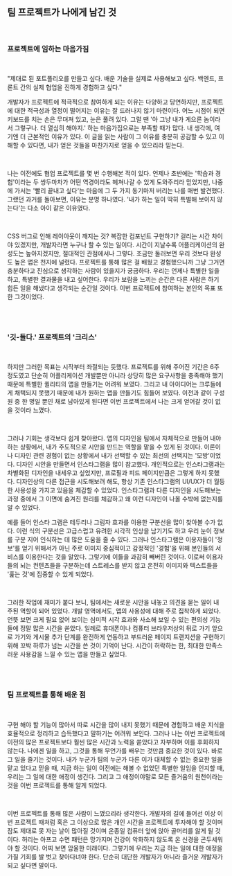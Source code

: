 ## 팀 프로젝트가 나에게 남긴 것

<br />

### 프로젝트에 임하는 마음가짐

<br>

"제대로 된 포트폴리오를 만들고 싶다. 배운 기술을 실제로 사용해보고 싶다. 백엔드, 프론트 간의 실제 협업을 진하게 경험하고 싶다."

개발자가 프로젝트에 적극적으로 참여하게 되는 이유는 다양하고 당연하지만, 프로젝트에 대한 적극성과 열정이 떨어지는 이유는 잘 드러나지 않기 마련이다. 어느 시점이 되면 키보드를 치는 손은 무뎌져 있고, 눈은 풀려 있다. 그럴 땐 '아 그냥 내가 게으른 놈이라서 그렇구나. 더 열심히 해야지.' 하는 마음가짐으로는 부족할 때가 많다. 내 생각에, 여기엔 더 근본적인 이유가 있다. 이 글을 읽는 사람이 그 이유를 충분히 공감할 수 있고 이해할 수 있다면, 내가 얻은 것들을 마찬가지로 얻을 수 있으리라 믿는다.

<br>

나는 이전에도 협업 프로젝트를 몇 번 수행해본 적이 있다. 언제나 초반에는 '학습과 경험'이라는 두 쌍두마차가 어떤 역경이라도 헤쳐나갈 수 있게 도와주리라 믿었지만, 나중에 가서는 '빨리 끝내고 싶다'는 마음에 그 두 가지 동기마저 버리는 나를 매번 발견했다. 그랬던 과거를 돌아보면, 이유는 분명 하나였다. '내가 하는 일이 딱히 특별해 보이지 않는다'는 다소 아이 같은 이유였다.

<br>

CSS 버그로 인해 레이아웃이 깨지는 것? 복잡한 컴포넌트 구현하기? 걸리는 시간 차이야 있겠지만, 개발자라면 누구나 할 수 있는 일이다. 시간이 지날수록 어플리케이션의 완성도는 높아지겠지만, 절대적인 관점에서나 그렇다. 조금만 둘러보면 우리 것보다 완성도 높은 앱은 천지에 널렸다. 프로젝트를 통해 많은 걸 배웠고 경험했으니까 그냥 그거면 충분하다고 진심으로 생각하는 사람이 있을지가 궁금하다. 우리는 언제나 특별한 일을 하고, 특별한 결과물을 내고 싶어한다. 우리가 보람을 느끼는 순간은 다른 사람은 하기 힘든 일을 해냈다고 생각되는 순간일 것이다. 이번 프로젝트에 참여하는 본인의 목표 또한 그것이었다.

<br><br>

### '깃-들다.' 프로젝트의 '크리스'

<br>

하지만 그러한 목표는 시작부터 좌절되는 듯했다. 프로젝트를 위해 주어진 기간은 6주 정도였고 단순히 어플리케이션 개발뿐만 아니라 상당히 많은 요구사항을 충족해야 했기 때문에 특별한 퀼리티의 앱을 만들기는 어려워 보였다. 그리고 내 아이디어는 크루들에게 채택되지 못했기 때문에 내가 원하는 앱을 만들기도 힘들어 보였다. 이전과 같이 구성원 중 한 명일 뿐인 채로 남아있게 된다면 이번 프로젝트에서 나는 크게 얻어갈 것이 없을 것이라 느꼈다.

<br>

그러나 기회는 생각보다 쉽게 찾아왔다. 앱의 디자인을 팀에서 자체적으로 만들어 내야 하는 상황에서, 내가 주도적으로 시안을 만드는 역할을 맡을 수 있게 된 것이다. 이론이나 디자인 관련 경험이 없는 상황에서 내가 선택할 수 있는 최선의 선택지는 '모방'이었다. 디자인 시안을 만들면서 인스타그램을 많이 참고했다. 개인적으로는 인스타그램과는 차별화된 디자인을 내세우고 싶었지만, 프로필과 피드 페이지만큼은 그렇게 하지 못했다. 디자인상의 다른 접근을 시도해보려 해도, 항상 기존 인스타그램의 UI/UX가 더 월등한 사용성을 가지고 있음을 체감할 수 있었다. 인스타그램과 다른 디자인을 시도해보는 과정 중에서 그 이면에 숨겨진 원리를 체감하고 왜 이런 디자인이 나올 수밖에 없는지를 알 수 있었다.

예를 들어 인스타 그램은 테두리나 그림자 효과를 이용한 구분선을 많이 찾아볼 수가 없다. 이런 식의 구분선은 고급스럽고 유려한 시각적 인상을 남기기도 하고 우리 눈이 정보를 구분 지어 인식하는 데 많은 도움을 줄 수 있다. 그러나 인스타그램은 이용자들이 '정보'를 얻기 위해서가 아닌 주로 이미지 중심적이고 감정적인 '경험'을 위해 본인들의 서비스를 이용한다는 것을 알았다. 그렇기에 이들을 과감히 빼버린 것이다. 이로써 이용자들의 뇌는 컨텐츠들을 구분하는데 스트레스를 받지 않고 온전히 이미지와 텍스트들을 '훑는 것'에 집중할 수 있게 되었다.

<br>

그러한 작업에 재미가 붙다 보니, 팀에서는 새로운 시안을 내놓고 의견을 묻는 일이 내 주된 역할이 되어 있었다. 개발 영역에서도, 앱의 사용성에 대해 주로 집착하게 되었다. 언뜻 보면 크게 필요 없어 보이는 심미적 시각 효과와 사소해 보일 수 있는 편의성 기능들에 정말 많은 시간을 쏟았다. 일례로 휴대폰이나 컴퓨터 브라우저상의 뒤로 가기 앞으로 가기와 게시물 추가 단계를 완전하게 연동하고 부드러운 페이지 트랜지션을 구현하기 위해 꼬박 하루가 넘는 시간을 쓴 것이 기억이 난다. 시간이 허락하는 한, 최대한 만족스러운 사용감을 느낄 수 있는 앱을 만들고 싶었다.

<br><br>

### 팀 프로젝트를 통해 배운 점

<br>

구현 해야 할 기능이 많아서 따로 시간을 많이 내지 못했기 때문에 경험하고 배운 지식을 효율적으로 정리하고 습득했다고 말하기는 어려워 보인다. 그러나 나는 이번 프로젝트에 이전의 많은 프로젝트보다 훨씬 많은 시간과 노력을 쏟았다고 자부하며 이를 후회하지 않는다. 나에겐 일을 하고, 그것을 통해 무언가를 배우는 것만큼 중요한 것이 있다. 바로 그 일을 즐기는 것이다. 내가 누군가 팀의 누군가 다른 이가 대체할 수 없는 중요한 일을 맡고 있다고 믿을 때, 지금 하는 일이 이전에는 해볼 수 없었던 특별한 일임을 인지할 때, 우리는 그 일에 대한 애정이 생긴다. 그리고 그 애정이야말로 모든 즐거움의 원천이라는 것을 이번 프로젝트를 통해 알게 되었다.

<br>

이번 프로젝트를 통해 많은 사람이 느꼈으리라 생각한다. 개발자의 길에 들어선 이상 이번 프로젝트 때처럼 혹은 그 이상으로 많은 개인 시간을 프로젝트에 투자해야 할 것이며 잠도 제대로 못 자는 날이 많아질 것이며 온종일 컴퓨터 앞에 앉아 골머리를 앓게 될 것이다. 허리는 아프고 수면 패턴은 망가지며 건강이 악화하지 않도록 온 신경을 곤두세워야 할 것이다. 어찌 보면 암울한 미래이다. 그렇기에 우리는 지금 하는 일에 대한 애정을 가질 기회를 발 벗고 찾아다녀야 한다. 단순히 대단한 개발자가 아니라 즐거운 개발자가 되고 싶다면 말이다.

<br>
